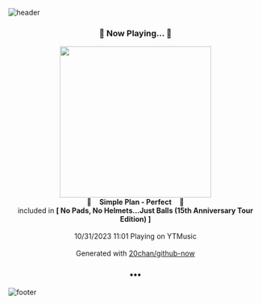 ![header](https://capsule-render.vercel.app/api?type=wave&height=170&section=header&fontColor=090707&fontAlignX=45&fontAlignY=65&fontSize=100)

<h3 align="center">🎵 Now Playing... 🎵</h3>
<p align="center">
  <a href="https://music.youtube.com/watch?v=PMMqfnRx2IA">
    <img width="300" src="https://lh3.googleusercontent.com/pSqlTL8XU2BaCsQ_Ris1n4OZt0_VrdDXM1TYFsZ_l0pKICHbrDYqq0cDT5bUn_imgqRyfCG64ilAQ-wGsQ">
  </a>
  <br>
  🎵&nbsp&nbsp&nbsp <b>Simple Plan - Perfect</b> &nbsp&nbsp&nbsp🎵
  <br>
  included in <b>[ No Pads, No Helmets...Just Balls (15th Anniversary Tour Edition) ]</b>
  
  <br />
  <br />
  10/31/2023 11:01 Playing on YTMusic
  <br />
  <br />
  Generated with <a href="https://github.com/20chan/github-now">20chan/github-now</a>
</p>

<h3 align="center">•••</h3>

![footer](https://capsule-render.vercel.app/api?type=wave&height=150&section=footer)
